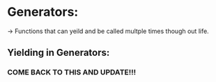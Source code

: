 # Generators: 
-> Functions that can yeild and be called multple times though out life. 

## Yielding in Generators:

### COME BACK TO THIS AND UPDATE!!! 
